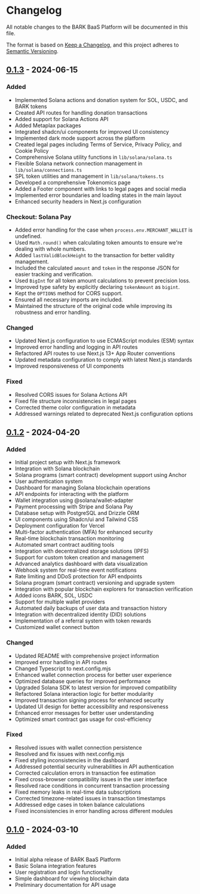 # Changelog

All notable changes to the BARK BaaS Platform will be documented in this file.

The format is based on [Keep a Changelog](https://keepachangelog.com/en/1.0.0/),
and this project adheres to [Semantic Versioning](https://semver.org/spec/v2.0.0.html).

## [0.1.3] - 2024-06-15

### Added
- Implemented Solana actions and donation system for SOL, USDC, and BARK tokens
- Created API routes for handling donation transactions
- Added support for Solana Actions API
- Added Metaplax packages
- Integrated shadcn/ui components for improved UI consistency
- Implemented dark mode support across the platform
- Created legal pages including Terms of Service, Privacy Policy, and Cookie Policy
- Comprehensive Solana utility functions in `lib/solana/solana.ts`
- Flexible Solana network connection management in `lib/solana/connections.ts`
- SPL token utilities and management in `lib/solana/tokens.ts`
- Developed a comprehensive Tokenomics page
- Added a Footer component with links to legal pages and social media
- Implemented error boundaries and loading states in the main layout
- Enhanced security headers in Next.js configuration

### Checkout: Solana Pay

- Added error handling for the case when `process.env.MERCHANT_WALLET` is undefined.
- Used `Math.round()` when calculating token amounts to ensure we're dealing with whole numbers.
- Added `lastValidBlockHeight` to the transaction for better validity management.
- Included the calculated `amount` and `token` in the response JSON for easier tracking and verification.
- Used `BigInt` for all token amount calculations to prevent precision loss.
- Improved type safety by explicitly declaring `tokenAmount` as `bigint`.
- Kept the `OPTIONS` method for CORS support.
- Ensured all necessary imports are included.
- Maintained the structure of the original code while improving its robustness and error handling.

### Changed
- Updated Next.js configuration to use ECMAScript modules (ESM) syntax
- Improved error handling and logging in API routes
- Refactored API routes to use Next.js 13+ App Router conventions
- Updated metadata configuration to comply with latest Next.js standards
- Improved responsiveness of UI components

### Fixed
- Resolved CORS issues for Solana Actions API
- Fixed file structure inconsistencies in legal pages
- Corrected theme color configuration in metadata
- Addressed warnings related to deprecated Next.js configuration options

## [0.1.2] - 2024-04-20

### Added
- Initial project setup with Next.js framework
- Integration with Solana blockchain
- Solana programs (smart contract) development support using Anchor
- User authentication system
- Dashboard for managing Solana blockchain operations
- API endpoints for interacting with the platform
- Wallet integration using @solana/wallet-adapter
- Payment processing with Stripe and Solana Pay
- Database setup with PostgreSQL and Drizzle ORM
- UI components using Shadcn/ui and Tailwind CSS
- Deployment configuration for Vercel
- Multi-factor authentication (MFA) for enhanced security
- Real-time blockchain transaction monitoring
- Automated smart contract auditing tools
- Integration with decentralized storage solutions (IPFS)
- Support for custom token creation and management
- Advanced analytics dashboard with data visualization
- Webhook system for real-time event notifications
- Rate limiting and DDoS protection for API endpoints
- Solana program (smart contract) versioning and upgrade system
- Integration with popular blockchain explorers for transaction verification
- Added icons BARK, SOL, USDC
- Support for multiple wallet providers
- Automated daily backups of user data and transaction history
- Integration with decentralized identity (DID) solutions
- Implementation of a referral system with token rewards
- Customized wallet connect button

### Changed
- Updated README with comprehensive project information
- Improved error handling in API routes
- Changed Typescript to next.config.mjs
- Enhanced wallet connection process for better user experience
- Optimized database queries for improved performance
- Upgraded Solana SDK to latest version for improved compatibility
- Refactored Solana interaction logic for better modularity
- Improved transaction signing process for enhanced security
- Updated UI design for better accessibility and responsiveness
- Enhanced error messages for better user understanding
- Optimized smart contract gas usage for cost-efficiency

### Fixed
- Resolved issues with wallet connection persistence
- Resolved and fix issues with next.config.mjs
- Fixed styling inconsistencies in the dashboard
- Addressed potential security vulnerabilities in API authentication
- Corrected calculation errors in transaction fee estimation
- Fixed cross-browser compatibility issues in the user interface
- Resolved race conditions in concurrent transaction processing
- Fixed memory leaks in real-time data subscriptions
- Corrected timezone-related issues in transaction timestamps
- Addressed edge cases in token balance calculations
- Fixed inconsistencies in error handling across different modules

## [0.1.0] - 2024-03-10

### Added
- Initial alpha release of BARK BaaS Platform
- Basic Solana integration features
- User registration and login functionality
- Simple dashboard for viewing blockchain data
- Preliminary documentation for API usage

[Unreleased]: https://github.com/barkprotocol/baas-platform/compare/v0.1.3...HEAD
[0.1.3]: https://github.com/barkprotocol/baas-platform/compare/v0.1.2...v0.1.3
[0.1.2]: https://github.com/barkprotocol/baas-platform/compare/v0.1.0...v0.1.2
[0.1.0]: https://github.com/barkprotocol/baas-platform/releases/tag/v0.1.0